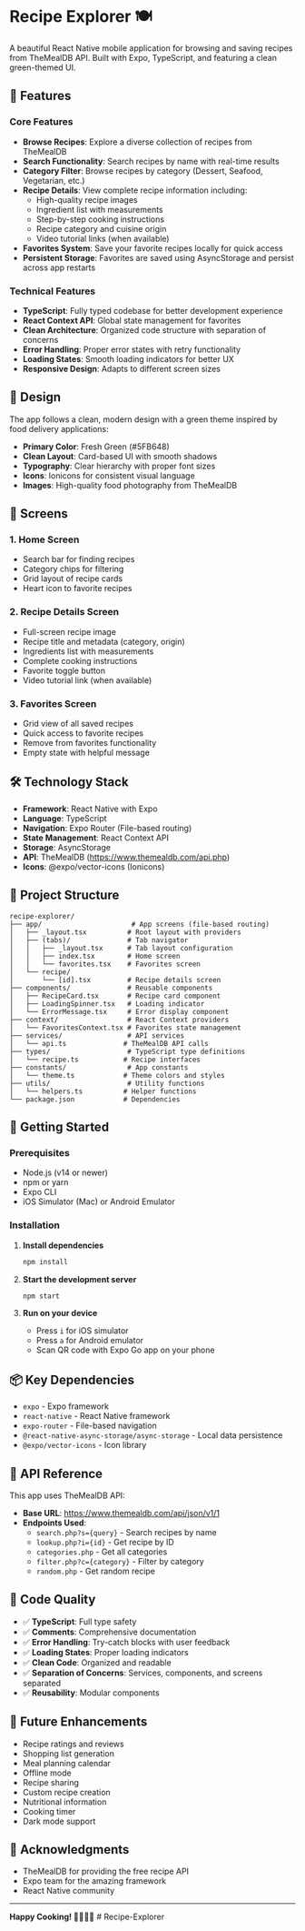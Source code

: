# Recipe Explorer 🍽️

A beautiful React Native mobile application for browsing and saving recipes from TheMealDB API. Built with Expo, TypeScript, and featuring a clean green-themed UI.

## 🌟 Features

### Core Features

- **Browse Recipes**: Explore a diverse collection of recipes from TheMealDB
- **Search Functionality**: Search recipes by name with real-time results
- **Category Filter**: Browse recipes by category (Dessert, Seafood, Vegetarian, etc.)
- **Recipe Details**: View complete recipe information including:
  - High-quality recipe images
  - Ingredient list with measurements
  - Step-by-step cooking instructions
  - Recipe category and cuisine origin
  - Video tutorial links (when available)
- **Favorites System**: Save your favorite recipes locally for quick access
- **Persistent Storage**: Favorites are saved using AsyncStorage and persist across app restarts

### Technical Features

- **TypeScript**: Fully typed codebase for better development experience
- **React Context API**: Global state management for favorites
- **Clean Architecture**: Organized code structure with separation of concerns
- **Error Handling**: Proper error states with retry functionality
- **Loading States**: Smooth loading indicators for better UX
- **Responsive Design**: Adapts to different screen sizes

## 🎨 Design

The app follows a clean, modern design with a green theme inspired by food delivery applications:

- **Primary Color**: Fresh Green (#5FB648)
- **Clean Layout**: Card-based UI with smooth shadows
- **Typography**: Clear hierarchy with proper font sizes
- **Icons**: Ionicons for consistent visual language
- **Images**: High-quality food photography from TheMealDB

## 📱 Screens

### 1. Home Screen

- Search bar for finding recipes
- Category chips for filtering
- Grid layout of recipe cards
- Heart icon to favorite recipes

### 2. Recipe Details Screen

- Full-screen recipe image
- Recipe title and metadata (category, origin)
- Ingredients list with measurements
- Complete cooking instructions
- Favorite toggle button
- Video tutorial link (when available)

### 3. Favorites Screen

- Grid view of all saved recipes
- Quick access to favorite recipes
- Remove from favorites functionality
- Empty state with helpful message

## 🛠️ Technology Stack

- **Framework**: React Native with Expo
- **Language**: TypeScript
- **Navigation**: Expo Router (File-based routing)
- **State Management**: React Context API
- **Storage**: AsyncStorage
- **API**: TheMealDB (https://www.themealdb.com/api.php)
- **Icons**: @expo/vector-icons (Ionicons)

## 📂 Project Structure

```
recipe-explorer/
├── app/                      # App screens (file-based routing)
│   ├── _layout.tsx          # Root layout with providers
│   ├── (tabs)/              # Tab navigator
│   │   ├── _layout.tsx      # Tab layout configuration
│   │   ├── index.tsx        # Home screen
│   │   └── favorites.tsx    # Favorites screen
│   └── recipe/
│       └── [id].tsx         # Recipe details screen
├── components/              # Reusable components
│   ├── RecipeCard.tsx       # Recipe card component
│   ├── LoadingSpinner.tsx   # Loading indicator
│   └── ErrorMessage.tsx     # Error display component
├── context/                 # React Context providers
│   └── FavoritesContext.tsx # Favorites state management
├── services/                # API services
│   └── api.ts              # TheMealDB API calls
├── types/                   # TypeScript type definitions
│   └── recipe.ts           # Recipe interfaces
├── constants/               # App constants
│   └── theme.ts            # Theme colors and styles
├── utils/                   # Utility functions
│   └── helpers.ts          # Helper functions
└── package.json            # Dependencies
```

## 🚀 Getting Started

### Prerequisites

- Node.js (v14 or newer)
- npm or yarn
- Expo CLI
- iOS Simulator (Mac) or Android Emulator

### Installation

1. **Install dependencies**

   ```bash
   npm install
   ```

2. **Start the development server**

   ```bash
   npm start
   ```

3. **Run on your device**
   - Press `i` for iOS simulator
   - Press `a` for Android emulator
   - Scan QR code with Expo Go app on your phone

## 📦 Key Dependencies

- `expo` - Expo framework
- `react-native` - React Native framework
- `expo-router` - File-based navigation
- `@react-native-async-storage/async-storage` - Local data persistence
- `@expo/vector-icons` - Icon library

## 🔌 API Reference

This app uses TheMealDB API:

- **Base URL**: https://www.themealdb.com/api/json/v1/1
- **Endpoints Used**:
  - `search.php?s={query}` - Search recipes by name
  - `lookup.php?i={id}` - Get recipe by ID
  - `categories.php` - Get all categories
  - `filter.php?c={category}` - Filter by category
  - `random.php` - Get random recipe

## 📝 Code Quality

- ✅ **TypeScript**: Full type safety
- ✅ **Comments**: Comprehensive documentation
- ✅ **Error Handling**: Try-catch blocks with user feedback
- ✅ **Loading States**: Proper loading indicators
- ✅ **Clean Code**: Organized and readable
- ✅ **Separation of Concerns**: Services, components, and screens separated
- ✅ **Reusability**: Modular components

## 🎯 Future Enhancements

- Recipe ratings and reviews
- Shopping list generation
- Meal planning calendar
- Offline mode
- Recipe sharing
- Custom recipe creation
- Nutritional information
- Cooking timer
- Dark mode support

## 🙏 Acknowledgments

- TheMealDB for providing the free recipe API
- Expo team for the amazing framework
- React Native community

---

**Happy Cooking! 👨‍🍳👩‍🍳**
#   R e c i p e - E x p l o r e r  
 